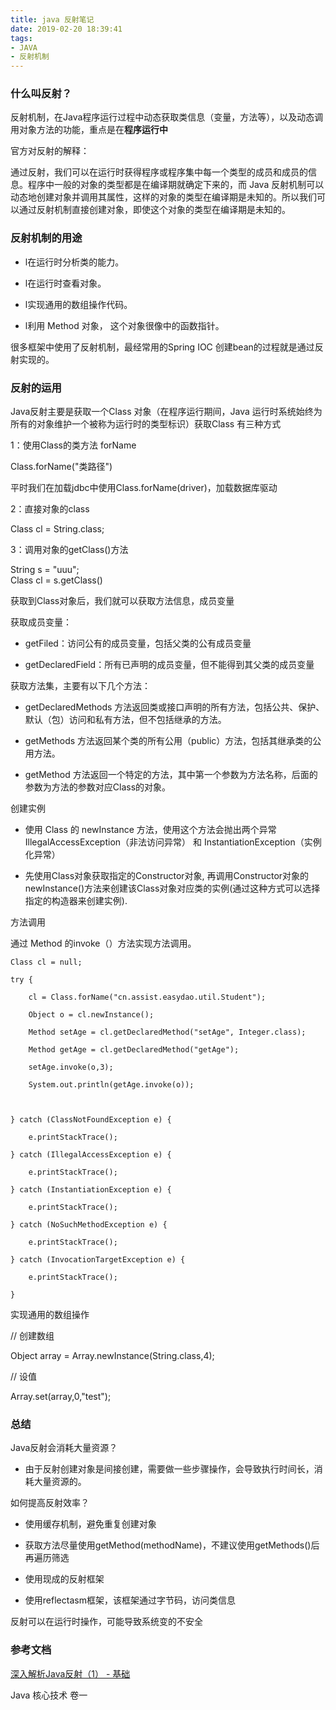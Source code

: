 ```yaml
---
title: java 反射笔记
date: 2019-02-20 18:39:41
tags:
- JAVA
- 反射机制
---
```


### 什么叫反射？

反射机制，在Java程序运行过程中动态获取类信息（变量，方法等），以及动态调用对象方法的功能，重点是在**程序运行中**

官方对反射的解释：

通过反射，我们可以在运行时获得程序或程序集中每一个类型的成员和成员的信息。程序中一般的对象的类型都是在编译期就确定下来的，而 Java 反射机制可以动态地创建对象并调用其属性，这样的对象的类型在编译期是未知的。所以我们可以通过反射机制直接创建对象，即使这个对象的类型在编译期是未知的。

<!-- more -->

### 反射机制的用途

* l在运行时分析类的能力。

* l在运行时查看对象。

* l实现通用的数组操作代码。

* l利用 Method 对象， 这个对象很像中的函数指针。

很多框架中使用了反射机制，最经常用的Spring IOC 创建bean的过程就是通过反射实现的。

### 反射的运用

Java反射主要是获取一个Class 对象（在程序运行期间，Java 运行时系统始终为所有的对象维护一个被称为运行时的类型标识）获取Class 有三种方式

1：使用Class的类方法 forName

Class.forName("类路径")

平时我们在加载jdbc中使用Class.forName(driver)，加载数据库驱动

2：直接对象的class

Class cl = String.class;

3：调用对象的getClass()方法

String s = "uuu";  
Class cl = s.getClass()

获取到Class对象后，我们就可以获取方法信息，成员变量

获取成员变量：

* getFiled：访问公有的成员变量，包括父类的公有成员变量

* getDeclaredField：所有已声明的成员变量，但不能得到其父类的成员变量

获取方法集，主要有以下几个方法：

* getDeclaredMethods 方法返回类或接口声明的所有方法，包括公共、保护、默认（包）访问和私有方法，但不包括继承的方法。

* getMethods 方法返回某个类的所有公用（public）方法，包括其继承类的公用方法。

* getMethod 方法返回一个特定的方法，其中第一个参数为方法名称，后面的参数为方法的参数对应Class的对象。

创建实例

* 使用 Class 的 newInstance 方法，使用这个方法会抛出两个异常IllegalAccessException（非法访问异常） 和 InstantiationException（实例化异常）

* 先使用Class对象获取指定的Constructor对象, 再调用Constructor对象的newInstance()方法来创建该Class对象对应类的实例(通过这种方式可以选择指定的构造器来创建实例).

方法调用

通过 Method 的invoke（）方法实现方法调用。

```
Class cl = null;

try {

    cl = Class.forName("cn.assist.easydao.util.Student");

    Object o = cl.newInstance();

    Method setAge = cl.getDeclaredMethod("setAge", Integer.class);

    Method getAge = cl.getDeclaredMethod("getAge");

    setAge.invoke(o,3);

    System.out.println(getAge.invoke(o));



} catch (ClassNotFoundException e) {

    e.printStackTrace();

} catch (IllegalAccessException e) {

    e.printStackTrace();

} catch (InstantiationException e) {

    e.printStackTrace();

} catch (NoSuchMethodException e) {

    e.printStackTrace();

} catch (InvocationTargetException e) {

    e.printStackTrace();

}
```

实现通用的数组操作

// 创建数组

Object array = Array.newInstance(String.class,4);

// 设值

Array.set(array,0,"test");

### 总结

Java反射会消耗大量资源？

* 由于反射创建对象是间接创建，需要做一些步骤操作，会导致执行时间长，消耗大量资源的。

如何提高反射效率？

* 使用缓存机制，避免重复创建对象

* 获取方法尽量使用getMethod(methodName)，不建议使用getMethods()后再遍历筛选

* 使用现成的反射框架

* 使用reflectasm框架，该框架通过字节码，访问类信息

反射可以在运行时操作，可能导致系统变的不安全

### 参考文档

[深入解析Java反射（1） - 基础](https://www.sczyh30.com/posts/Java/java-reflection-1/)

Java 核心技术 卷一
